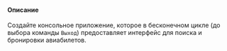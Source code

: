 #### Описание

Создайте консольное приложение, которое в бесконечном цикле (до выбора команды `Выход`) предоставляет интерфейс для поиска и бронировки авиабилетов.